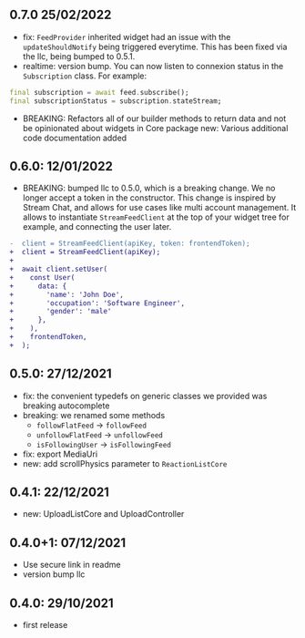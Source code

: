 ## 0.7.0 25/02/2022

- fix: `FeedProvider` inherited widget had an issue with the `updateShouldNotify` being triggered everytime. This has been fixed via the llc, being bumped to 0.5.1.
- realtime: version bump. You can now listen to connexion status in the `Subscription` class. For example:
```dart
final subscription = await feed.subscribe();
final subscriptionStatus = subscription.stateStream;
```
- BREAKING: Refactors all of our builder methods to return data and not be opinionated about widgets in Core package
new: Various additional code documentation added


## 0.6.0: 12/01/2022

- BREAKING: bumped llc to 0.5.0, which is a breaking change. We no longer accept a token in the constructor. This change is inspired by Stream Chat, and allows for use cases like multi account management. It allows to instantiate `StreamFeedClient` at the top of your widget tree for example, and connecting the user later.
  
```diff
-  client = StreamFeedClient(apiKey, token: frontendToken);
+  client = StreamFeedClient(apiKey);
+
+  await client.setUser(
+    const User(
+      data: {
+        'name': 'John Doe',
+        'occupation': 'Software Engineer',
+        'gender': 'male'
+      },
+    ),
+    frontendToken,
+  );
```

## 0.5.0: 27/12/2021

- fix: the convenient typedefs on generic classes we provided was breaking autocomplete
- breaking: we renamed some methods
  - `followFlatFeed` -> `followFeed`
  - `unfollowFlatFeed` -> `unfollowFeed`
  - `isFollowingUser` -> `isFollowingFeed`
- fix: export MediaUri
- new: add scrollPhysics parameter to `ReactionListCore`
  
## 0.4.1: 22/12/2021

- new: UploadListCore and UploadController

## 0.4.0+1: 07/12/2021

- Use secure link in readme
- version bump llc

## 0.4.0: 29/10/2021

- first release
